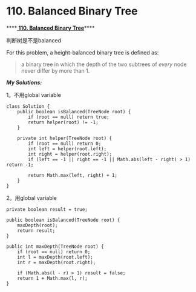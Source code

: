 # 110. Balanced Binary Tree

\*\*\*\*[ **110. Balanced Binary Tree**](https://leetcode.com/problems/balanced-binary-tree/description/)\*\*\*\*

判断树是不是balanced

For this problem, a height-balanced binary tree is defined as:

> a binary tree in which the depth of the two subtrees of _every_ node never differ by more than 1.

_**My Solutions:**_

1。不用global variable

```text
class Solution {
    public boolean isBalanced(TreeNode root) {
        if (root == null) return true;
        return helper(root) != -1;
    }
    
    private int helper(TreeNode root) {
        if (root == null) return 0;
        int left = helper(root.left);
        int right = helper(root.right);
        if (left == -1 || right == -1 || Math.abs(left - right) > 1) return -1;
        
        return Math.max(left, right) + 1;
    }
}
```

2。用global variable

```text
private boolean result = true;

public boolean isBalanced(TreeNode root) {
    maxDepth(root);
    return result;
}

public int maxDepth(TreeNode root) {
    if (root == null) return 0;
    int l = maxDepth(root.left);
    int r = maxDepth(root.right);

    if (Math.abs(l - r) > 1) result = false;
    return 1 + Math.max(l, r);
}
```

